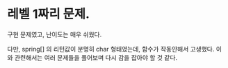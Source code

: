 # 레벨 1짜리 문제.

구현 문제였고, 난이도는 매우 쉬웠다.

다만, spring[] 의 리턴값이 분명히 char 형태였는데, 함수가 작동안해서 고생했다. 이와 관련해서는 여러 문제들을 풀어보며 다시 감을 잡아야 할 것 같다.

